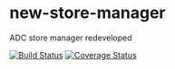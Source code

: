 # new-store-manager
ADC store manager redeveloped

[![Build Status](https://travis-ci.org/walsamlee/new-store-manager.svg?branch=master)](https://travis-ci.org/walsamlee/new-store-manager) [![Coverage Status](https://coveralls.io/repos/github/walsamlee/new-store-manager/badge.svg?branch=develop)](https://coveralls.io/github/walsamlee/new-store-manager?branch=develop)
